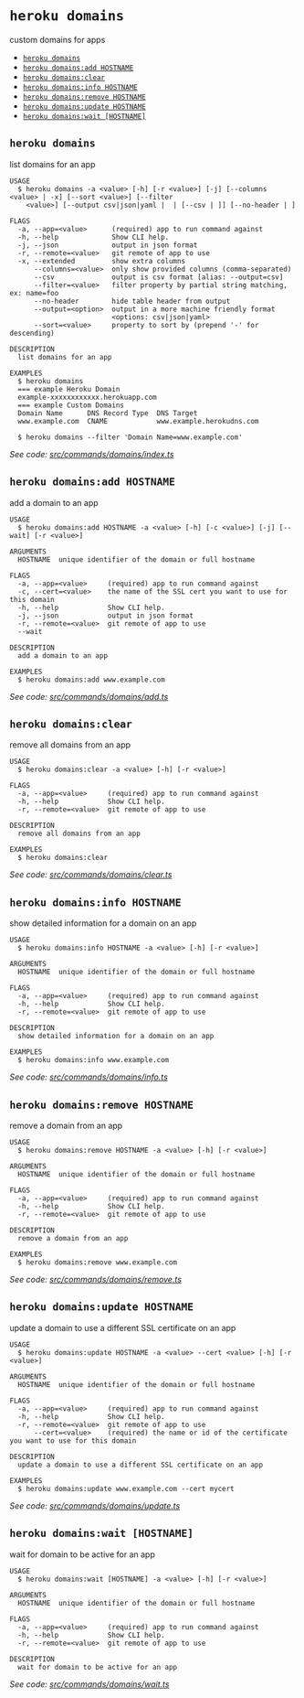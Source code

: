 `heroku domains`
================

custom domains for apps

* [`heroku domains`](#heroku-domains)
* [`heroku domains:add HOSTNAME`](#heroku-domainsadd-hostname)
* [`heroku domains:clear`](#heroku-domainsclear)
* [`heroku domains:info HOSTNAME`](#heroku-domainsinfo-hostname)
* [`heroku domains:remove HOSTNAME`](#heroku-domainsremove-hostname)
* [`heroku domains:update HOSTNAME`](#heroku-domainsupdate-hostname)
* [`heroku domains:wait [HOSTNAME]`](#heroku-domainswait-hostname)

## `heroku domains`

list domains for an app

```
USAGE
  $ heroku domains -a <value> [-h] [-r <value>] [-j] [--columns <value> | -x] [--sort <value>] [--filter
    <value>] [--output csv|json|yaml |  | [--csv | ]] [--no-header | ]

FLAGS
  -a, --app=<value>      (required) app to run command against
  -h, --help             Show CLI help.
  -j, --json             output in json format
  -r, --remote=<value>   git remote of app to use
  -x, --extended         show extra columns
      --columns=<value>  only show provided columns (comma-separated)
      --csv              output is csv format [alias: --output=csv]
      --filter=<value>   filter property by partial string matching, ex: name=foo
      --no-header        hide table header from output
      --output=<option>  output in a more machine friendly format
                         <options: csv|json|yaml>
      --sort=<value>     property to sort by (prepend '-' for descending)

DESCRIPTION
  list domains for an app

EXAMPLES
  $ heroku domains
  === example Heroku Domain
  example-xxxxxxxxxxxx.herokuapp.com
  === example Custom Domains
  Domain Name      DNS Record Type  DNS Target
  www.example.com  CNAME            www.example.herokudns.com

  $ heroku domains --filter 'Domain Name=www.example.com'
```

_See code: [src/commands/domains/index.ts](https://github.com/heroku/cli/blob/v10.4.1/packages/cli/src/commands/domains/index.ts)_

## `heroku domains:add HOSTNAME`

add a domain to an app

```
USAGE
  $ heroku domains:add HOSTNAME -a <value> [-h] [-c <value>] [-j] [--wait] [-r <value>]

ARGUMENTS
  HOSTNAME  unique identifier of the domain or full hostname

FLAGS
  -a, --app=<value>     (required) app to run command against
  -c, --cert=<value>    the name of the SSL cert you want to use for this domain
  -h, --help            Show CLI help.
  -j, --json            output in json format
  -r, --remote=<value>  git remote of app to use
  --wait

DESCRIPTION
  add a domain to an app

EXAMPLES
  $ heroku domains:add www.example.com
```

_See code: [src/commands/domains/add.ts](https://github.com/heroku/cli/blob/v10.4.1/packages/cli/src/commands/domains/add.ts)_

## `heroku domains:clear`

remove all domains from an app

```
USAGE
  $ heroku domains:clear -a <value> [-h] [-r <value>]

FLAGS
  -a, --app=<value>     (required) app to run command against
  -h, --help            Show CLI help.
  -r, --remote=<value>  git remote of app to use

DESCRIPTION
  remove all domains from an app

EXAMPLES
  $ heroku domains:clear
```

_See code: [src/commands/domains/clear.ts](https://github.com/heroku/cli/blob/v10.4.1/packages/cli/src/commands/domains/clear.ts)_

## `heroku domains:info HOSTNAME`

show detailed information for a domain on an app

```
USAGE
  $ heroku domains:info HOSTNAME -a <value> [-h] [-r <value>]

ARGUMENTS
  HOSTNAME  unique identifier of the domain or full hostname

FLAGS
  -a, --app=<value>     (required) app to run command against
  -h, --help            Show CLI help.
  -r, --remote=<value>  git remote of app to use

DESCRIPTION
  show detailed information for a domain on an app

EXAMPLES
  $ heroku domains:info www.example.com
```

_See code: [src/commands/domains/info.ts](https://github.com/heroku/cli/blob/v10.4.1/packages/cli/src/commands/domains/info.ts)_

## `heroku domains:remove HOSTNAME`

remove a domain from an app

```
USAGE
  $ heroku domains:remove HOSTNAME -a <value> [-h] [-r <value>]

ARGUMENTS
  HOSTNAME  unique identifier of the domain or full hostname

FLAGS
  -a, --app=<value>     (required) app to run command against
  -h, --help            Show CLI help.
  -r, --remote=<value>  git remote of app to use

DESCRIPTION
  remove a domain from an app

EXAMPLES
  $ heroku domains:remove www.example.com
```

_See code: [src/commands/domains/remove.ts](https://github.com/heroku/cli/blob/v10.4.1/packages/cli/src/commands/domains/remove.ts)_

## `heroku domains:update HOSTNAME`

update a domain to use a different SSL certificate on an app

```
USAGE
  $ heroku domains:update HOSTNAME -a <value> --cert <value> [-h] [-r <value>]

ARGUMENTS
  HOSTNAME  unique identifier of the domain or full hostname

FLAGS
  -a, --app=<value>     (required) app to run command against
  -h, --help            Show CLI help.
  -r, --remote=<value>  git remote of app to use
      --cert=<value>    (required) the name or id of the certificate you want to use for this domain

DESCRIPTION
  update a domain to use a different SSL certificate on an app

EXAMPLES
  $ heroku domains:update www.example.com --cert mycert
```

_See code: [src/commands/domains/update.ts](https://github.com/heroku/cli/blob/v10.4.1/packages/cli/src/commands/domains/update.ts)_

## `heroku domains:wait [HOSTNAME]`

wait for domain to be active for an app

```
USAGE
  $ heroku domains:wait [HOSTNAME] -a <value> [-h] [-r <value>]

ARGUMENTS
  HOSTNAME  unique identifier of the domain or full hostname

FLAGS
  -a, --app=<value>     (required) app to run command against
  -h, --help            Show CLI help.
  -r, --remote=<value>  git remote of app to use

DESCRIPTION
  wait for domain to be active for an app
```

_See code: [src/commands/domains/wait.ts](https://github.com/heroku/cli/blob/v10.4.1/packages/cli/src/commands/domains/wait.ts)_
